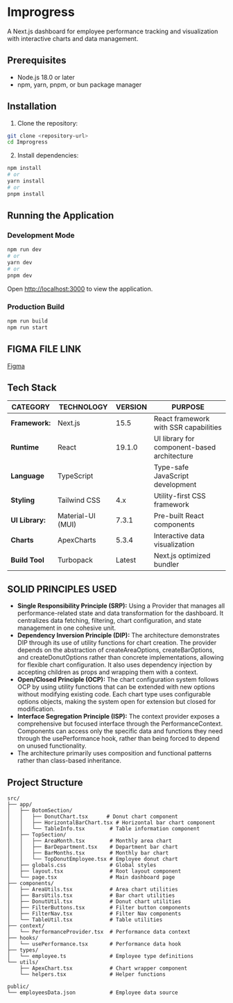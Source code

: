 # Improgress

A Next.js dashboard for employee performance tracking and visualization with interactive charts and data management.

## Prerequisites

- Node.js 18.0 or later
- npm, yarn, pnpm, or bun package manager

## Installation

1. Clone the repository:
```bash
git clone <repository-url>
cd Improgress
```

2. Install dependencies:
```bash
npm install
# or
yarn install
# or
pnpm install
```

## Running the Application

### Development Mode
```bash
npm run dev
# or
yarn dev
# or
pnpm dev
```

Open [http://localhost:3000](http://localhost:3000) to view the application.

### Production Build
```bash
npm run build
npm run start
```

## FIGMA FILE LINK

[Figma](https://www.figma.com/design/FQ1BXP3OpwRYfNm1POp3qO/ImprogressTest?node-id=0-1&t=LWKANiutIKjGn8E8-1)

## Tech Stack

| CATEGORY | TECHNOLOGY | VERSION | PURPOSE|
|----------|------------|---------|--------|
| **Framework:** | Next.js | 15.5 | React framework with SSR capabilities|
| **Runtime**	| React	 |19.1.0	|UI library for component-based architecture|
| **Language**	|TypeScript | 	|Type-safe JavaScript development|
| **Styling**|	Tailwind CSS|	4.x	|Utility-first CSS framework|
| **UI Library:** |Material-UI (MUI)| 7.3.1| Pre-built React components|
| **Charts**	|ApexCharts	|5.3.4	|Interactive data visualization|
| **Build Tool**	|Turbopack	|Latest|	Next.js optimized bundler|
   

## SOLID PRINCIPLES USED

- **Single Responsibility Principle (SRP):** Using a Provider that manages all performance-related state and data transformation for the dashboard. It centralizes data fetching, filtering, chart configuration, and state management in one cohesive unit.
- **Dependency Inversion Principle (DIP):** The architecture demonstrates DIP through its use of utility functions for chart creation. The provider depends on the abstraction of createAreaOptions, createBarOptions, and createDonutOptions rather than concrete implementations, allowing for flexible chart configuration. It also uses dependency injection by accepting children as props and wrapping them with a context.
- **Open/Closed Principle (OCP):** The chart configuration system follows OCP by using utility functions that can be extended with new options without modifying existing code. Each chart type uses configurable options objects, making the system open for extension but closed for modification.
- **Interface Segregation Principle (ISP):** The context provider exposes a comprehensive but focused interface through the PerformanceContext. Components can access only the specific data and functions they need through the usePerformance hook, rather than being forced to depend on unused functionality.
- The architecture primarily uses composition and functional patterns rather than class-based inheritance.

  
## Project Structure
```
src/
├── app/
│   ├── BotomSection/
│   │   ├── DonutChart.tsx      # Donut chart component
│   │   ├── HorizontalBarChart.tsx # Horizontal bar chart component
│   │   └── TableInfo.tsx        # Table information component
│   ├── TopSection/
│   │   ├── AreaMonth.tsx        # Monthly area chart
│   │   ├── BarDepartment.tsx    # Department bar chart
│   │   ├── BarMonths.tsx        # Monthly bar chart
│   │   └── TopDonutEmployee.tsx # Employee donut chart
│   ├── globals.css              # Global styles
│   ├── layout.tsx               # Root layout component
│   └── page.tsx                 # Main dashboard page
├── components/
│   ├── AreaUtils.tsx            # Area chart utilities
│   ├── BarsUtils.tsx            # Bar chart utilities
│   ├── DonutUtil.tsx            # Donut chart utilities
│   ├── FilterButtons.tsx        # Filter button components
│   ├── FilterNav.tsx            # Filter Nav components
│   └── TableUtil.tsx            # Table utilities
├── context/
│   └── PerformanceProvider.tsx  # Performance data context
├── hooks/
│   └── usePerformance.tsx       # Performance data hook
├── types/
│   └── employee.ts              # Employee type definitions
└── utils/
    ├── ApexChart.tsx            # Chart wrapper component
    └── helpers.tsx              # Helper functions

public/
└── employeesData.json           # Employee data source
```

